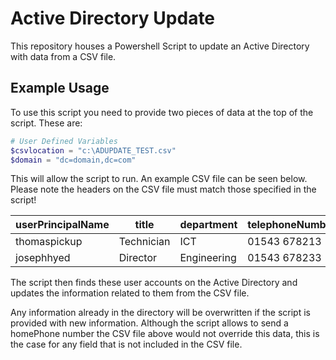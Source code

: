 # Active Directory Update
This repository houses a Powershell Script to update an Active Directory with data from a CSV file. 

## Example Usage
To use this script you need to provide two pieces of data at the top of the script. These are:

~~~~powershell
# User Defined Variables
$csvlocation = "c:\ADUPDATE_TEST.csv"
$domain = "dc=domain,dc=com" 
~~~~

This will allow the script to run. An example CSV file can be seen below. Please note the headers on the CSV file must match those specified in the script!

| userPrincipalName | title      | department  | telephoneNumber | mobile      | physicalDeliveryOfficeName | 
| ----------------- | ---------- | ----------- | --------------- | ----------- | -------------------------- |
| thomaspickup      | Technician | ICT         | 01543 678213    | 07382475384 | Southwark Office - HQ      |
| josephhyed        | Director   | Engineering | 01543 678233    | 07382475392 | Ginger Street Site         |

The script then finds these user accounts on the Active Directory and updates the information related to them from the CSV file. 

Any information already in the directory will be overwritten if the script is provided with new information. Although the script allows to send a homePhone number the CSV file above would not override this data, this is the case for any field that is not included in the CSV file.


